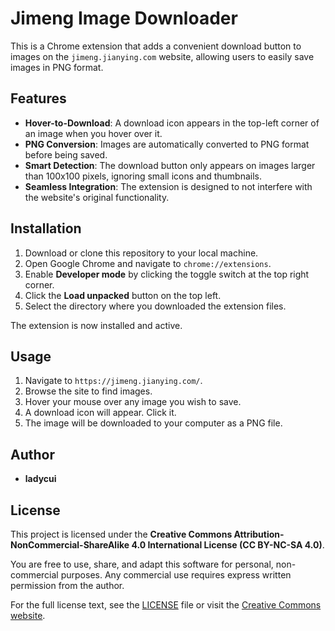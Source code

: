 # Jimeng Image Downloader

This is a Chrome extension that adds a convenient download button to images on the `jimeng.jianying.com` website, allowing users to easily save images in PNG format.

## Features

-   **Hover-to-Download**: A download icon appears in the top-left corner of an image when you hover over it.
-   **PNG Conversion**: Images are automatically converted to PNG format before being saved.
-   **Smart Detection**: The download button only appears on images larger than 100x100 pixels, ignoring small icons and thumbnails.
-   **Seamless Integration**: The extension is designed to not interfere with the website's original functionality.

## Installation

1.  Download or clone this repository to your local machine.
2.  Open Google Chrome and navigate to `chrome://extensions`.
3.  Enable **Developer mode** by clicking the toggle switch at the top right corner.
4.  Click the **Load unpacked** button on the top left.
5.  Select the directory where you downloaded the extension files.

The extension is now installed and active.

## Usage

1.  Navigate to `https://jimeng.jianying.com/`.
2.  Browse the site to find images.
3.  Hover your mouse over any image you wish to save.
4.  A download icon will appear. Click it.
5.  The image will be downloaded to your computer as a PNG file.

## Author

-   **ladycui**

## License

This project is licensed under the **Creative Commons Attribution-NonCommercial-ShareAlike 4.0 International License (CC BY-NC-SA 4.0)**.

You are free to use, share, and adapt this software for personal, non-commercial purposes. Any commercial use requires express written permission from the author.

For the full license text, see the [LICENSE](LICENSE) file or visit the [Creative Commons website](http://creativecommons.org/licenses/by-nc-sa/4.0/).
